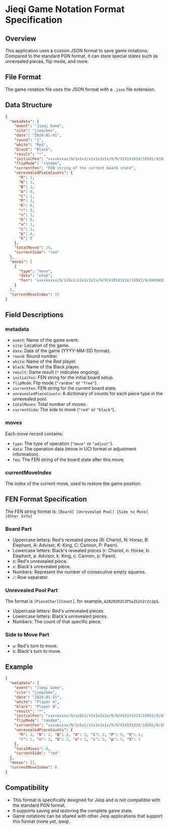 # Jieqi Game Notation Format Specification

## Overview

This application uses a custom JSON format to save game notations. Compared to the standard PGN format, it can store special states such as unrevealed pieces, flip mode, and more.

## File Format

The game notation file uses the JSON format with a `.json` file extension.

## Data Structure

```json
{
  "metadata": {
    "event": "Jieqi Game",
    "site": "jieqibox",
    "date": "2024-01-01",
    "round": "1",
    "white": "Red",
    "black": "Black",
    "result": "*",
    "initialFen": "xxxxkxxxx/9/1x5x1/x1x1x1x1x/9/9/X1X1X1X1X/1X5X1/9/XXXXKXXXX A2B2N2R2C2P5a2b2n2r2c2p5 w - - 0 1",
    "flipMode": "random",
    "currentFen": "FEN string of the current board state",
    "unrevealedPieceCounts": {
      "R": 1,
      "N": 2,
      "B": 1,
      "A": 0,
      "C": 1,
      "P": 3,
      "K": 0,
      "r": 0,
      "n": 1,
      "b": 0,
      "a": 1,
      "c": 2,
      "p": 4,
      "k": 0
    },
    "totalMoves": 15,
    "currentSide": "red"
  },
  "moves": [
    {
      "type": "move",
      "data": "e7e6",
      "fen": "xxxxkxxxx/9/1x5x1/x1x1x1x1x/9/9/X1X1X1X1X/1X5X1/9/XXXXKXXXX A2B2N2R2C2P5a2b2n2r2c2p5 w - - 0 1"
    }
  ],
  "currentMoveIndex": 15
}
```

## Field Descriptions

### metadata

- `event`: Name of the game event.
- `site`: Location of the game.
- `date`: Date of the game (YYYY-MM-DD format).
- `round`: Round number.
- `white`: Name of the Red player.
- `black`: Name of the Black player.
- `result`: Game result (`*` indicates ongoing).
- `initialFen`: FEN string for the initial board setup.
- `flipMode`: Flip mode (`"random"` or `"free"`).
- `currentFen`: FEN string for the current board state.
- `unrevealedPieceCounts`: A dictionary of counts for each piece type in the unrevealed pool.
- `totalMoves`: Total number of moves.
- `currentSide`: The side to move (`"red"` or `"black"`).

### moves

Each move record contains:
- `type`: The type of operation (`"move"` or `"adjust"`).
- `data`: The operation data (move in UCI format or adjustment information).
- `fen`: The FEN string of the board state after this move.

### currentMoveIndex

The index of the current move, used to restore the game position.

## FEN Format Specification

The FEN string format is: `[Board] [Unrevealed Pool] [Side to Move] [Other Info]`

### Board Part
- Uppercase letters: Red's revealed pieces (R: Chariot, N: Horse, B: Elephant, A: Advisor, K: King, C: Cannon, P: Pawn).
- Lowercase letters: Black's revealed pieces (r: Chariot, n: Horse, b: Elephant, a: Advisor, k: King, c: Cannon, p: Pawn).
- `X`: Red's unrevealed piece.
- `x`: Black's unrevealed piece.
- Numbers: Represent the number of consecutive empty squares.
- `/`: Row separator.

### Unrevealed Pool Part
The format is `[PieceChar][Count]`, for example, `A2B2N2R2C2P5a2b2n2r2c2p5`.
- Uppercase letters: Red's unrevealed pieces.
- Lowercase letters: Black's unrevealed pieces.
- Numbers: The count of that specific piece.

### Side to Move Part
- `w`: Red's turn to move.
- `b`: Black's turn to move.

## Example

```json
{
  "metadata": {
    "event": "Jieqi Game",
    "site": "jieqibox",
    "date": "2024-01-15",
    "white": "Player A",
    "black": "Player B",
    "result": "*",
    "initialFen": "xxxxkxxxx/9/1x5x1/x1x1x1x1x/9/9/X1X1X1X1X/1X5X1/9/XXXXKXXXX A2B2N2R2C2P5a2b2n2r2c2p5 w - - 0 1",
    "flipMode": "random",
    "currentFen": "xxxxkxxxx/9/1x5x1/x1x1x1x1x/9/9/X1X1X1X1X/1X5X1/9/XXXXKXXXX A2B2N2R2C2P5a2b2n2r2c2p5 w - - 0 1",
    "unrevealedPieceCounts": {
      "R": 2, "N": 2, "B": 2, "A": 2, "C": 2, "P": 5, "K": 1,
      "r": 2, "n": 2, "b": 2, "a": 2, "c": 2, "p": 5, "k": 1
    },
    "totalMoves": 0,
    "currentSide": "red"
  },
  "moves": [],
  "currentMoveIndex": 0
}
```

## Compatibility

- This format is specifically designed for Jieqi and is not compatible with the standard PGN format.
- It supports saving and restoring the complete game state.
- Game notations can be shared with other Jieqi applications that support this format (none yet, qwq).